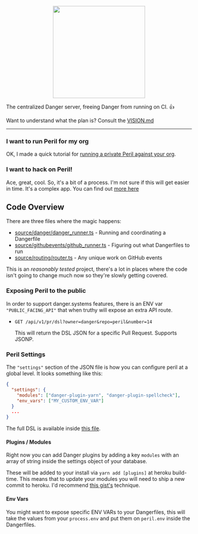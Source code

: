 <p align="center">
  <img src="http://danger.systems/images/js/peril-logo-hero-cachable@2x.png" width=250 />
</p>

The centralized Danger server, freeing Danger from running on CI. 👍

Want to understand what the plan is? Consult the [VISION.md](/VISION.md) 

---

### I want to run Peril for my org

OK, I made a quick tutorial for [running a private Peril against your org](./docs/setup_for_org.md).

### I want to hack on Peril!

Ace, great, cool. So, it's a bit of a process. I'm not sure if this will get easier in time. It's a complex app. You can find out [more here](./docs/local_dev.md)

## Code Overview

There are three files where the magic happens:

- [source/danger/danger_runner.ts](source/danger/danger_runner.ts) - Running and coordinating a Dangerfile
- [source/githubevents/github_runner.ts](source/github/events/github_runner.ts) - Figuring out what Dangerfiles to run
- [source/routing/router.ts](source/routing/router.ts) - Any unique work on GitHub events

This is an _reasonably tested_ project, there's a lot in places where the code isn't going to change much now so they're slowly getting covered.

### Exposing Peril to the public

In order to support danger.systems features, there is an ENV var `"PUBLIC_FACING_API"` that when truthy will expose an extra API route.

- `GET /api/v1/pr/dsl?owner=danger&repo=peril&number=14`

  This will return the DSL JSON for a specific Pull Request. Supports JSONP.

### Peril Settings

The `"settings"` section of the JSON file is how you can configure peril at a global level. It looks something like this:

```json
{
  "settings": {
    "modules": ["danger-plugin-yarn", "danger-plugin-spellcheck"],
    "env_vars": ["MY_CUSTOM_ENV_VAR"]
  }
  ...
}
```

The full DSL is available inside [this file](https://github.com/danger/peril/blob/master/source/db/GitHubRepoSettings.ts).

#### Plugins / Modules

Right now you can add Danger plugins by adding a key `modules` with an array of string inside the settings object of your database.

These will be added to your install via `yarn add [plugins]` at heroku build-time. This means that to update your modules
you will need to ship a new commit to heroku. I'd recommend [this gist's](https://gist.github.com/csu/d22e60114051a0a182d2)
technique.

#### Env Vars

You might want to expose specific ENV VARs to your Dangerfiles, this will take the values from your `process.env` and put them on `peril.env` inside the Dangerfiles.
